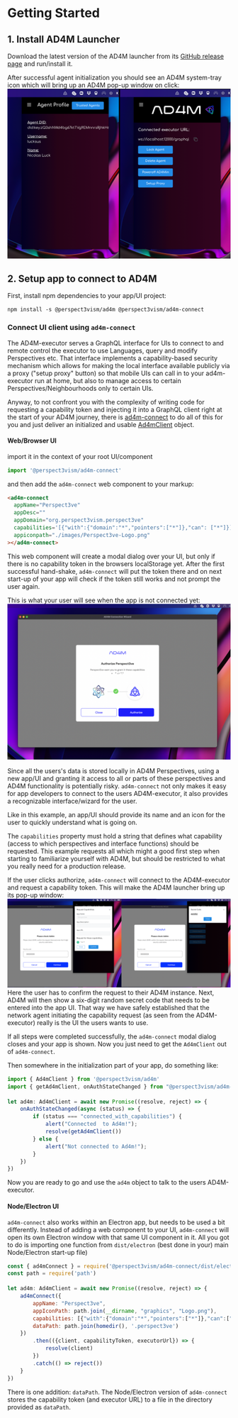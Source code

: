 # Getting Started

## 1. Install AD4M Launcher
Download the latest version of the AD4M launcher from
its [GitHub release page](https://github.com/perspect3vism/ad4min/releases) and run/install it.

After successful agent initialization you should see an AD4M system-tray icon which will
bring up an AD4M pop-up window on click:
![ad4min-screenshots](ad4min-screenshots.png)

## 2. Setup app to connect to AD4M
First, install npm dependencies to your app/UI project:
```
npm install -s @perspect3vism/ad4m @perspect3vism/ad4m-connect
```
### Connect UI client using `ad4m-connect`

The AD4M-executor serves a GraphQL interface for UIs to connect to
and remote control the executor to use Languages, query and modify Perspectives etc.
That interface implements a capability-based security mechanism which allows for
making the local interface available publicly via a proxy ("setup proxy" button)
so that mobile UIs can call in to your ad4m-executor run at home,
but also to manage access to certain Perspectives/Neighbourhoods only to certain UIs.

Anyway, to not confront you with the complexity of writing code for requesting a
capability token and injecting it into a GraphQL client 
right at the start of your AD4M journey, 
there is [ad4m-connect](https://github.com/perspect3vism/ad4m-connect)
to do all of this for you and just deliver an initialized and usable
[Ad4mClient](api.md#class-ad4mclient) object.

#### Web/Browser UI

import it in the context of your root UI/component
```js
import '@perspect3vism/ad4m-connect'
```
and then add the `ad4m-connect` web component to your markup:
```html
<ad4m-connect
  appName="Perspect3ve"
  appDesc=""
  appDomain="org.perspect3vism.perspect3ve"
  capabilities='[{"with":{"domain":"*","pointers":["*"]},"can": ["*"]}]'
  appiconpath="./images/Perspect3ve-Logo.png"
></ad4m-connect>
```

This web component will create a modal dialog over your UI, 
but only if there is no capability token in the browsers localStorage yet.
After the first successful hand-shake, `ad4m-connect` will put the token there
and on next start-up of your app will check if the token still works and
not prompt the user again.

This is what your user will see when the app is not connected yet:
![ad4m-connect-1](images/ad4m-connect-1.png)

Since all the users's data is stored locally in AD4M Perspectives,
using a new app/UI and granting it access to all or parts of these perspectives
and AD4M functionality is potentially risky.
`ad4m-connect` not only makes it easy for app developers to connect to the users AD4M-executor,
it also provides a recognizable interface/wizard for the user.

Like in this example, an app/UI should provide its name and an icon for the user
to quickly understand what is going on.

The `capabilities` property must hold a string that defines what capability
(access to which perspectives and interface functions) should be requested.
This example requests all which might a good first step when starting to familiarize
yourself with AD4M, but should be restricted to what you really need for a production release.

If the user clicks authorize, `ad4m-connect` will connect to the AD4M-executor and request a capability token.
This will make the AD4M launcher bring up its pop-up window:
![ad4m-connect-pop-up](images/ad4m-connect-pop-up.png)
Here the user has to confirm the request to their AD4M instance.
Next, AD4M will then show a six-digit random secret code that needs to be entered into the app UI.
That way we have safely established that the network agent initiating the capability request (as seen from
the AD4M-executor) really is the UI the users wants to use.

If all steps were completed successfully, the `ad4m-connect` modal dialog closes and your app is shown.
Now you just need to get the `Ad4mClient` out of `ad4m-connect`.

Then somewhere in the initialization part of your app, do something like:
```typescript
import { Ad4mClient } from '@perspect3vism/ad4m'
import { getAd4mClient, onAuthStateChanged } from "@perspect3vism/ad4m-connect/web";

let ad4m: Ad4mClient = await new Promise((resolve, reject) => {
    onAuthStateChanged(async (status) => {
        if (status === "connected_with_capabilities") {
            alert("Connected  to Ad4m!");
            resolve(getAd4mClient())
        } else {
            alert("Not connected to Ad4m!");
        }
    })
})
```
Now you are ready to go and use the `ad4m` object to talk to the users AD4M-executor.
#### Node/Electron UI
`ad4m-connect` also works within an Electron app, but needs to be used a bit differently.
Instead of adding a web component to your UI, `ad4m-connect` will open its own Electron window
with that same UI component in it.
All you got to do is importing one function from `dist/electron` 
(best done in your) main Node/Electron start-up file)
```js
const { ad4mConnect } = require('@perspect3vism/ad4m-connect/dist/electron')
const path = require('path')

let ad4m: Ad4mClient = await new Promise((resolve, reject) => {
    ad4mConnect({
        appName: "Perspect3ve",
        appIconPath: path.join(__dirname, "graphics", "Logo.png"),
        capabilities: [{"with":{"domain":"*","pointers":["*"]},"can":["*"]}],
        dataPath: path.join(homedir(), '.perspect3ve')
    })
        .then(({client, capabilityToken, executorUrl}) => {
            resolve(client)
        })
        .catch(() => reject())
    }
})
```

There is one addition: `dataPath`.
The Node/Electron version of `ad4m-connect` stores the capability token (and executor URL)
to a file in the directory provided as `dataPath`.


